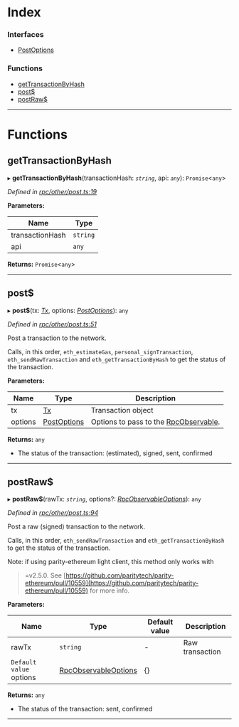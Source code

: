 

# Index

### Interfaces

* [PostOptions](../interfaces/_rpc_other_post_.postoptions.md)

### Functions

* [getTransactionByHash](_rpc_other_post_.md#gettransactionbyhash)
* [post$](_rpc_other_post_.md#post_)
* [postRaw$](_rpc_other_post_.md#postraw_)

---

# Functions

<a id="gettransactionbyhash"></a>

##  getTransactionByHash

▸ **getTransactionByHash**(transactionHash: *`string`*, api: *`any`*): `Promise`<`any`>

*Defined in [rpc/other/post.ts:19](https://github.com/paritytech/js-libs/blob/9a82e16/packages/light.js/src/rpc/other/post.ts#L19)*

**Parameters:**

| Name | Type |
| ------ | ------ |
| transactionHash | `string` |
| api | `any` |

**Returns:** `Promise`<`any`>

___
<a id="post_"></a>

##  post$

▸ **post$**(tx: *[Tx](_types_.md#tx)*, options: *[PostOptions](../interfaces/_rpc_other_post_.postoptions.md)*): `any`

*Defined in [rpc/other/post.ts:51](https://github.com/paritytech/js-libs/blob/9a82e16/packages/light.js/src/rpc/other/post.ts#L51)*

Post a transaction to the network.

Calls, in this order, `eth_estimateGas`, `personal_signTransaction`, `eth_sendRawTransaction` and `eth_getTransactionByHash` to get the status of the transaction.

**Parameters:**

| Name | Type | Description |
| ------ | ------ | ------ |
| tx | [Tx](_types_.md#tx) |  Transaction object |
| options | [PostOptions](../interfaces/_rpc_other_post_.postoptions.md) |  Options to pass to the [RpcObservable](../interfaces/_types_.rpcobservable.md). |

**Returns:** `any`
- The status of the transaction: (estimated), signed, sent, confirmed

___
<a id="postraw_"></a>

##  postRaw$

▸ **postRaw$**(rawTx: *`string`*, options?: *[RpcObservableOptions](../interfaces/_types_.rpcobservableoptions.md)*): `any`

*Defined in [rpc/other/post.ts:94](https://github.com/paritytech/js-libs/blob/9a82e16/packages/light.js/src/rpc/other/post.ts#L94)*

Post a raw (signed) transaction to the network.

Calls, in this order, `eth_sendRawTransaction` and `eth_getTransactionByHash` to get the status of the transaction.

Note: if using parity-ethereum light client, this method only works with

> \=v2.5.0. See [https://github.com/paritytech/parity-ethereum/pull/10559](https://github.com/paritytech/parity-ethereum/pull/10559) for more info.

**Parameters:**

| Name | Type | Default value | Description |
| ------ | ------ | ------ | ------ |
| rawTx | `string` | - |  Raw transaction |
| `Default value` options | [RpcObservableOptions](../interfaces/_types_.rpcobservableoptions.md) |  {} |

**Returns:** `any`
- The status of the transaction: sent, confirmed

___

